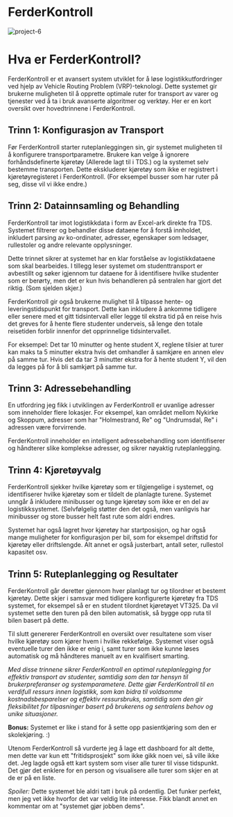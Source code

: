 # FerderKontroll

![project-6](https://github.com/andershagas/FerderKontroll/assets/42244235/9894501f-8899-4b5d-8188-419ad7bac181)


Hva er FerderKontroll?
=============

FerderKontroll er et avansert system utviklet for å løse logistikkutfordringer ved hjelp av Vehicle Routing Problem (VRP)-teknologi.
Dette systemet gir brukerne muligheten til å opprette optimale ruter for transport av varer og tjenester ved å ta i bruk avanserte
algoritmer og verktøy. Her er en kort oversikt over hovedtrinnene i FerderKontroll.

## Trinn 1: Konfigurasjon av Transport
Før FerderKontroll starter ruteplanleggingen sin, gir systemet muligheten til å konfigurere transportparametre. Brukere kan
velge å ignorere forhåndsdefinerte kjøretøy (Allerede lagt til i TDS.) og la systemet selv bestemme transporten.
Dette ekskluderer kjøretøy som ikke er registrert i kjøretøyregisteret i FerderKontroll. (For eksempel busser som har ruter på seg,
disse vil vi ikke endre.)

## Trinn 2: Datainnsamling og Behandling
FerderKontroll tar imot logistikkdata i form av Excel-ark direkte fra TDS.
Systemet filtrerer og behandler disse dataene for å forstå innholdet, inkludert parsing av ko-ordinater,
adresser, egenskaper som ledsager, rullestoler og andre relevante opplysninger.

Dette trinnet sikrer at systemet har en klar forståelse av logistikkdataene som skal bearbeides.
I tillegg leser systemet om studenttransport er avbestillt og søker igjennom tur dataene for å identifisere
hvilke studenter som er berørty, men det er kun hvis behandleren på sentralen har gjort det riktig. (Som sjelden skjer.)

FerderKontroll gir også brukerne mulighet til å tilpasse hente- og leveringstidspunkt for transport. Dette kan inkludere
å ankomme tidligere eller senere med et gitt tidsintervall eller legge til ekstra tid på en reise hvis det greves for å
hente flere studenter underveis, så lenge den totale reisetiden forblir innenfor det opprinnelige tidsintervallet.

For eksempel: Det tar 10 minutter og hente student X, reglene tilsier at turer kan maks ta 5 minutter ekstra hvis det omhandler å samkjøre
en annen elev på samme tur.
Hvis det da tar 3 minutter ekstra for å hente student Y, vil den da legges på for å bli samkjørt på samme tur.

## Trinn 3: Adressebehandling

En utfordring jeg fikk i utviklingen av FerderKontroll er uvanlige adresser som inneholder flere lokasjer.
For eksempel, kan området mellom Nykirke og Skoppum, adresser som har "Holmestrand, Re" og "Undrumsdal, Re" i adressen være
forvirrende.

FerderKontroll inneholder en intelligent adressebehandling som identifiserer og håndterer slike komplekse adresser, og sikrer nøyaktig
ruteplanlegging.

## Trinn 4: Kjøretøyvalg

FerderKontroll sjekker hvilke kjøretøy som er tilgjengelige i systemet, og identifiserer hvilke kjøretøy som er tildelt de planlagte turene.
Systemet unngår å inkludere minibusser og tunge kjøretøy som ikke er en del av logistikksystemet. (Selvfølgelig støtter den det også,
men vanligvis har minibusser og store busser helt fast rute som aldri endres.

Systemet har også lagret hvor kjøretøy har startposisjon, og har også mange muligheter for konfigurasjon per bil, som for eksempel
driftstid for kjøretøy eller driftslengde. Alt annet er også justerbart, antall seter, rullestol kapasitet osv.

## Trinn 5: Ruteplanlegging og Resultater

FerderKontroll går deretter gjennom hver planlagt tur og tilordner et bestemt kjøretøy. Dette skjer i samsvar med tidligere konfigurerte
kjøretøy fra TDS systemet, for eksempel så er en student tilordnet kjøretøyet VT325. Da vil systemet sette den turen på den bilen automatisk, så bygge opp ruta til bilen
basert på dette.

Til slutt genererer FerderKontroll en oversikt over resultatene som viser hvilke kjøretøy som kjører hvem i hvilke rekkefølge. Systemet viser også
eventuelle turer den ikke er enig i, samt turer som ikke kunne løses automatisk og må håndteres manuelt av en kvalifisert smarting.


*Med disse trinnene sikrer FerderKontroll en optimal ruteplanlegging for effektiv transport av studenter, samtidig som den tar hensyn til brukerpreferanser
og systemparametere. Dette gjør FerderKontroll til en verdifull ressurs innen logistikk, som kan bidra til voldsomme kostnadsbesparelser og effektiv ressursbruks, samtidig
som den gir fleksibilitet for tilpasninger basert på brukerens og sentralens behov og unike situasjoner.*

**Bonus:** Systemet er like i stand for å sette opp pasientkjøring som den er skolekjøring. :)


Utenom FerderKontroll så vurderte jeg å lage ett dashboard for alt dette, men dette var kun ett "fritidsprosjekt" som ikke gikk noen vei,
så ville ikke det. Jeg lagde også ett kart system som viser alle turer til visse tidspunkt. Det gjør det enklere for en person og visualisere alle turer som skjer en at de er på en liste.


*Spoiler:* Dette systemet ble aldri tatt i bruk på ordentlig. Det funker perfekt, men jeg vet ikke hvorfor det var veldig lite interesse. Fikk blandt annet en kommentar
om at "systemet gjør jobben dems".
